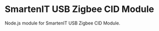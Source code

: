 SmartenIT USB Zigbee CID Module
=================================

Node.js module for SmartenIT USB Zigbee CID Module.
